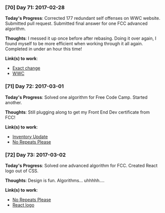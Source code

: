 ### [70] Day 71: 2017-02-28

**Today's Progress**: Corrected 177 redundant self offenses on WWC website. Submitted pull request. Submitted final answer for one FCC advanced algorithm.

**Thoughts**: I messed it up once before after rebasing. Doing it over again, I found myself to be more efficient when working through it all again. Completed in under an hour this time!

**Link(s) to work**:
- [Exact change](https://github.com/digilou/freecodecamp/blob/master/advanced-algorithms/exact-change.js)
- [WWC](https://womenwhocode.com)

### [71] Day 72: 2017-03-01

**Today's Progress**: Solved one algorithm for Free Code Camp. Started another.

**Thoughts**: Still plugging along to get my Front End Dev certificate from FCC!

**Link(s) to work**:
- [Inventory Update](https://github.com/digilou/freecodecamp/blob/master/advanced-algorithms/inventory-update.js)
- [No Repeats Please](https://github.com/digilou/freecodecamp/blob/master/advanced-algorithms/no-repeats-please.js)

### [72] Day 73: 2017-03-02

**Today's Progress**: Solved one advanced algorithm for FCC. Created React logo out of CSS.

**Thoughts**: Design is fun. Algorithms... uhhhhh....

**Link(s) to work**:
- [No Repeats Please](https://github.com/digilou/freecodecamp/blob/master/advanced-algorithms/no-repeats-please.js)
- [React logo](http://codepen.io/digilou/full/qrZaVp/)
